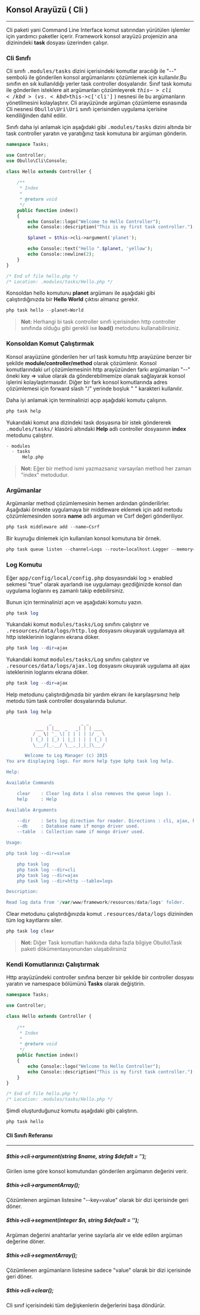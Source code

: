 
## Konsol Arayüzü ( Cli )

------

Cli paketi yani Command Line Interface komut satırından yürütülen işlemler için yardımcı paketler içerir. Framework konsol arayüzü projenizin ana dizinindeki **task** dosyası üzerinden çalışır.

### Cli Sınıfı

Cli sınıfı <kbd>.modules/tasks</kbd> dizini içerisindeki komutlar aracılığı ile "--" sembolü ile gönderilen konsol argümanlarını çözümlemek için kullanılır.Bu sınıfın en sık kullanıldığı yerler task controller dosyalarıdır. Sınıf task komutu ile gönderilen isteklere ait argümanları çözümleyerek <kbd>$this->cli</kbd> ( vs. <kbd>$this->c['cli']</kbd> ) nesnesi ile bu argümanların yönetilmesini kolaylaştırır. Cli arayüzünde argüman çözümleme esnasında Cli nesnesi <kbd>Obullo\Uri\Uri</kbd> sınıfı içerisinden uygulama içerisine kendiliğinden dahil edilir.

Sınıfı daha iyi anlamak için aşağıdaki gibi <kbd>.modules/tasks</kbd> dizini altında bir task controller yaratın ve yaratığınız task komutuna bir argüman gönderin.

```php
namespace Tasks;

use Controller;
use Obullo\Cli\Console;

class Hello extends Controller {
  
    /**
     * Index
     * 
     * @return void
     */
    public function index()
    {
        echo Console::logo("Welcome to Hello Controller");
        echo Console::description("This is my first task controller.");

        $planet = $this->cli->argument('planet');

        echo Console::text("Hello ".$planet, 'yellow');
        echo Console::newline(2);
    }
}

/* End of file hello.php */
/* Location: .modules/tasks/Hello.php */
```

Konsoldan hello komutunu <b>planet</b> argümanı ile aşağıdaki gibi çalıştırdığınızda bir **Hello World** çıktısı almanız gerekir.

```php
php task hello --planet=World
```

> **Not:** Herhangi bi task controller sınıfı içerisinden http controller sınıfında olduğu gibi gerekli ise <b>load()</b> metodunu kullanabilirsiniz.

### Konsoldan Komut Çalıştırmak

Konsol arayüzüne gönderilen her url task komutu http arayüzüne benzer bir şekilde <b>module/controller/method</b> olarak çözümlenir. Konsol komutlarındaki url çözümlemesinin http arayüzünden farkı argümanları "--" öneki key => value olarak da gönderebilmemize olanak sağlayarak konsol işlerini kolaylaştırmasıdır. Diğer bir fark konsol komutlarında adres çözümlemesi için forward slash "/" yerinde boşluk " " karakteri kullanılır.

Daha iyi anlamak için terminalinizi açıp aşağıdaki komutu çalışırın.

```php
php task help
```

Yukarıdaki komut ana dizindeki task dosyasına bir istek göndererek <kbd>.modules/tasks/</kbd> klasörü altındaki <b>Help</b> adlı controller dosyasının <b>index</b> metodunu çalıştırır.

```php
- modules
  - tasks
      Help.php
```

> **Not:** Eğer bir method ismi yazmazsanız varsayılan method her zaman "index" metodudur.

### Argümanlar

Argümanlar method çözümlemesinin hemen ardından gönderilirler. Aşağıdaki örnekte uygulamaya bir middleware eklemek için add metodu çözümlemesinden sonra <b>name</b> adlı arguman ve Csrf değeri gönderiliyor.

```php
php task middleware add --name=Csrf
```

Bir kuyruğu dinlemek için kullanılan konsol komutuna bir örnek.

```php
php task queue listen --channel=Logs --route=localhost.Logger --memory=128 --timeout=0 --sleep=3 --debug=1
```

### Log Komutu

Eğer <kbd>app/config/local/config.php</kbd> dosyasındaki log > enabled sekmesi "true" olarak ayarlandı ise uygulamayı gezdiğinizde konsol dan uygulama loglarını eş zamanlı takip edebilirsiniz.

Bunun için terminalinizi açın ve aşağıdaki komutu yazın.

```php
php task log
```

Yukarıdaki komut <kbd>modules/tasks/Log</kbd> sınıfını çalıştırır ve <kbd>.resources/data/logs/http.log</kbd> dosyasını okuyarak uygulamaya ait http isteklerinin loglarını ekrana döker.


```php
php task log --dir=ajax
```

Yukarıdaki komut <kbd>modules/tasks/Log</kbd> sınıfını çalıştırır ve <kbd>.resources/data/logs/ajax.log</kbd> dosyasını okuyarak uygulama ait ajax isteklerinin loglarını ekrana döker.

```php
php task log --dir=ajax
```

Help metodunu çalıştırdığınızda bir yardım ekranı ile karşılaşırsınız help metodu tüm task controller dosyalarında bulunur.

```php
php task log help
```
```php
                _           _ _       
           ___ | |__  _   _| | | ___  
          / _ \| '_ \| | | | | |/ _ \ 
         | (_) | |_) | |_| | | | (_) |
          \___/|_.__/ \__,_|_|_|\___/  

       Welcome to Log Manager (c) 2015
You are displaying logs. For more help type $php task log help.

Help:

Available Commands

    clear    : Clear log data ( also removes the queue logs ).
    help     : Help

Available Arguments

    --dir    : Sets log direction for reader. Directions : cli, ajax, http ( default )
    --db     : Database name if mongo driver used.
    --table  : Collection name if mongo driver used.

Usage:

php task log --dir=value

    php task log 
    php task log --dir=cli
    php task log --dir=ajax
    php task log --dir=http --table=logs

Description:

Read log data from '/var/www/framework/resources/data/logs' folder.
```

Clear metodunu çalıştırdığınızda komut <kbd>.resources/data/logs</kbd> dizininden tüm log kayıtlarını siler.

```php
php task log clear
```

> **Not:** Diğer Task komutları hakkında daha fazla bilgiye Obullo\Task paketi dökümentasyonundan ulaşabilirsiniz


### Kendi Komutlarınızı Çalıştırmak

Http arayüzündeki controller sınıfına benzer bir şekilde bir controller dosyası yaratın ve namespace bölümünü <b>Tasks</b> olarak değiştirin.

```php
namespace Tasks;

use Controller;

class Hello extends Controller {
  
    /**
     * Index
     * 
     * @return void
     */
    public function index()
    {
        echo Console::logo("Welcome to Hello Controller");
        echo Console::description("This is my first task controller.");
    }
}

/* End of file hello.php */
/* Location: .modules/tasks/Hello.php */
```

Şimdi oluşturduğunuz komutu aşağıdaki gibi çalıştırın.

```php
php task hello
```

#### Cli Sınıfı Referansı

------

##### $this->cli->argument(string $name, string $defalt = '');

Girilen isme göre konsol komutundan gönderilen argümanın değerini verir.

##### $this->cli->argumentArray();

Çözümlenen argüman listesine "--key=value" olarak bir dizi içerisinde geri döner.

##### $this->cli->segment(integer $n, string $default = '');

Argüman değerini anahtarlar yerine sayılarla alır ve elde edilen argüman değerine döner.

##### $this->cli->segmentArray();

Çözümlenen argümanların listesine sadece "value" olarak bir dizi içerisinde geri döner.

##### $this->cli->clear();

Cli sınıf içerisindeki tüm değişkenlerin değerlerini başa döndürür.